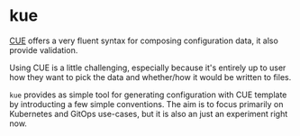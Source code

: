 # kue


[CUE](https://cuelang.org) offers a very fluent syntax for composing configuration data, it also provide validation.

Using CUE is a little challenging, especially because it's entirely up to user how they want to pick the data and
whether/how it would be written to files.

`kue` provides as simple tool for generating configuration with CUE template by introducting a few simple conventions.
The aim is to focus primarily on Kubernetes and GitOps use-cases, but it is also an just an experiment right now.
